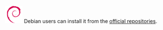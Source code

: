---
---

![](/imgs/distros/debian.png)
Debian users can install it from the [official repositories](http://packages.debian.org/sid/razorqt).
